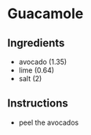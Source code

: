 # Guacamole
## Ingredients
* avocado (1.35)
* lime (0.64)
* salt (2)
## Instructions
* peel the avocados
